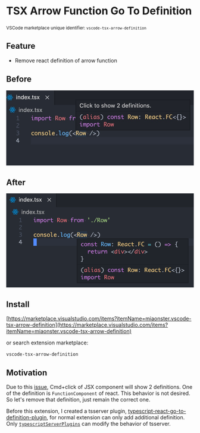 TSX Arrow Function Go To Definition
===

<small>VSCode marketplace unique identifier: `vscode-tsx-arrow-definition`</small>

## Feature

* Remove react definition of arrow function

## Before

![before](https://raw.githubusercontent.com/Miaonster/typescript-react-go-to-definition-plugin/master/document/before.jpg)

## After

![before](https://raw.githubusercontent.com/Miaonster/typescript-react-go-to-definition-plugin/master/document/after.png)


## Install

[https://marketplace.visualstudio.com/items?itemName=miaonster.vscode-tsx-arrow-definition](https://marketplace.visualstudio.com/items?itemName=miaonster.vscode-tsx-arrow-definition)

or search extension marketplace:

```
vscode-tsx-arrow-definition
```

## Motivation

Due to this [issue](https://github.com/microsoft/TypeScript/issues/37816), Cmd+click of JSX component will show 2 definitions. One of the definition is `FunctionComponent` of react. This behavior is not desired. So let's remove that definition, just remain the correct one.

Before this extension, I created a tsserver plugin,  [typescript-react-go-to-definition-plugin](https://github.com/Miaonster/typescript-react-go-to-definition-plugin), for normal extension can only add additional definition. Only [`typescriptServerPlugins`](https://code.visualstudio.com/api/references/contribution-points#contributes.typescriptServerPlugins) can modify the behavior of tsserver.

